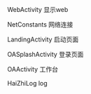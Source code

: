 WebActivity 显示web

NetConstants 网络连接

LandingActivity 启动页面

OASplashActivity 登录页面

OAActivity 工作台

HaiZhiLog log